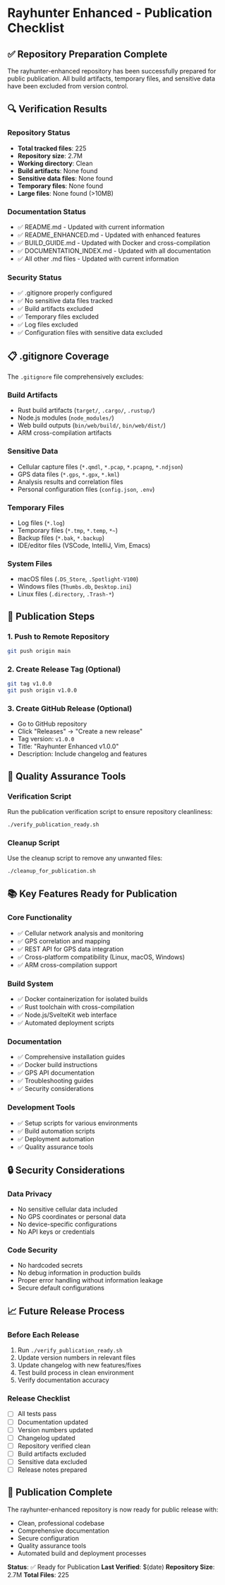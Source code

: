 # Rayhunter Enhanced - Publication Checklist

## ✅ Repository Preparation Complete

The rayhunter-enhanced repository has been successfully prepared for public publication. All build artifacts, temporary files, and sensitive data have been excluded from version control.

## 🔍 Verification Results

### Repository Status
- **Total tracked files**: 225
- **Repository size**: 2.7M
- **Working directory**: Clean
- **Build artifacts**: None found
- **Sensitive data files**: None found
- **Temporary files**: None found
- **Large files**: None found (>10MB)

### Documentation Status
- ✅ README.md - Updated with current information
- ✅ README_ENHANCED.md - Updated with enhanced features
- ✅ BUILD_GUIDE.md - Updated with Docker and cross-compilation
- ✅ DOCUMENTATION_INDEX.md - Updated with all documentation
- ✅ All other .md files - Updated with current information

### Security Status
- ✅ .gitignore properly configured
- ✅ No sensitive data files tracked
- ✅ Build artifacts excluded
- ✅ Temporary files excluded
- ✅ Log files excluded
- ✅ Configuration files with sensitive data excluded

## 📋 .gitignore Coverage

The `.gitignore` file comprehensively excludes:

### Build Artifacts
- Rust build artifacts (`target/`, `.cargo/`, `.rustup/`)
- Node.js modules (`node_modules/`)
- Web build outputs (`bin/web/build/`, `bin/web/dist/`)
- ARM cross-compilation artifacts

### Sensitive Data
- Cellular capture files (`*.qmdl`, `*.pcap`, `*.pcapng`, `*.ndjson`)
- GPS data files (`*.gps`, `*.gpx`, `*.kml`)
- Analysis results and correlation files
- Personal configuration files (`config.json`, `.env`)

### Temporary Files
- Log files (`*.log`)
- Temporary files (`*.tmp`, `*.temp`, `*~`)
- Backup files (`*.bak`, `*.backup`)
- IDE/editor files (VSCode, IntelliJ, Vim, Emacs)

### System Files
- macOS files (`.DS_Store`, `.Spotlight-V100`)
- Windows files (`Thumbs.db`, `Desktop.ini`)
- Linux files (`.directory`, `.Trash-*`)

## 🚀 Publication Steps

### 1. Push to Remote Repository
```bash
git push origin main
```

### 2. Create Release Tag (Optional)
```bash
git tag v1.0.0
git push origin v1.0.0
```

### 3. Create GitHub Release (Optional)
- Go to GitHub repository
- Click "Releases" → "Create a new release"
- Tag version: `v1.0.0`
- Title: "Rayhunter Enhanced v1.0.0"
- Description: Include changelog and features

## 🔧 Quality Assurance Tools

### Verification Script
Run the publication verification script to ensure repository cleanliness:
```bash
./verify_publication_ready.sh
```

### Cleanup Script
Use the cleanup script to remove any unwanted files:
```bash
./cleanup_for_publication.sh
```

## 📚 Key Features Ready for Publication

### Core Functionality
- ✅ Cellular network analysis and monitoring
- ✅ GPS correlation and mapping
- ✅ REST API for GPS data integration
- ✅ Cross-platform compatibility (Linux, macOS, Windows)
- ✅ ARM cross-compilation support

### Build System
- ✅ Docker containerization for isolated builds
- ✅ Rust toolchain with cross-compilation
- ✅ Node.js/SvelteKit web interface
- ✅ Automated deployment scripts

### Documentation
- ✅ Comprehensive installation guides
- ✅ Docker build instructions
- ✅ GPS API documentation
- ✅ Troubleshooting guides
- ✅ Security considerations

### Development Tools
- ✅ Setup scripts for various environments
- ✅ Build automation scripts
- ✅ Deployment automation
- ✅ Quality assurance tools

## 🔒 Security Considerations

### Data Privacy
- No sensitive cellular data included
- No GPS coordinates or personal data
- No device-specific configurations
- No API keys or credentials

### Code Security
- No hardcoded secrets
- No debug information in production builds
- Proper error handling without information leakage
- Secure default configurations

## 📈 Future Release Process

### Before Each Release
1. Run `./verify_publication_ready.sh`
2. Update version numbers in relevant files
3. Update changelog with new features/fixes
4. Test build process in clean environment
5. Verify documentation accuracy

### Release Checklist
- [ ] All tests pass
- [ ] Documentation updated
- [ ] Version numbers updated
- [ ] Changelog updated
- [ ] Repository verified clean
- [ ] Build artifacts excluded
- [ ] Sensitive data excluded
- [ ] Release notes prepared

## 🎉 Publication Complete

The rayhunter-enhanced repository is now ready for public release with:
- Clean, professional codebase
- Comprehensive documentation
- Secure configuration
- Quality assurance tools
- Automated build and deployment processes

**Status**: ✅ Ready for Publication
**Last Verified**: $(date)
**Repository Size**: 2.7M
**Total Files**: 225 